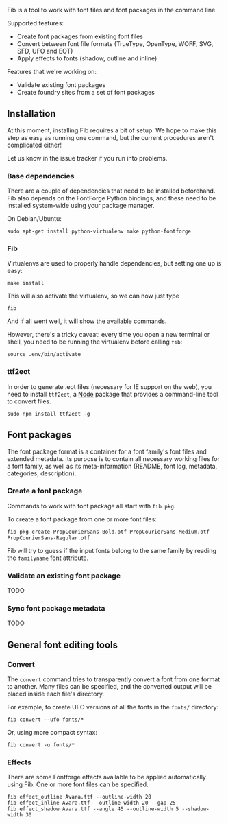 Fib is a tool to work with font files and font packages in the command line.

Supported features:
* Create font packages from existing font files
* Convert between font file formats (TrueType, OpenType, WOFF, SVG, SFD, UFO and EOT)
* Apply effects to fonts (shadow, outline and inline)

Features that we're working on:
* Validate existing font packages
* Create foundry sites from a set of font packages

## Installation

At this moment, installing Fib requires a bit of setup. We hope to make this
step as easy as running one command, but the current procedures aren't
complicated either!

Let us know in the issue tracker if you run into problems.

### Base dependencies

There are a couple of dependencies that need to be installed beforehand. Fib
also depends on the FontForge Python bindings, and these need to be installed
system-wide using your package manager.

On Debian/Ubuntu:

    sudo apt-get install python-virtualenv make python-fontforge

### Fib

Virtualenvs are used to properly handle dependencies, but setting one up is easy:

    make install

This will also activate the virtualenv, so we can now just type

    fib

And if all went well, it will show the available commands.

However, there's a tricky caveat: every time you open a new terminal or shell, you need to be running the virtualenv before calling `fib`:

    source .env/bin/activate



### ttf2eot

In order to generate .eot files (necessary for IE support on the web), you need
to install `ttf2eot`, a [Node](http://nodejs.org) package that provides a
command-line tool to convert files.

    sudo npm install ttf2eot -g

## Font packages

The font package format is a container for a font family's font files and extended metadata. Its purpose is to contain all necessary working files for a font family, as well as its meta-information (README, font log, metadata, categories, description).

### Create a font package

Commands to work with font package all start with `fib pkg`.

To create a font package from one or more font files:

    fib pkg create PropCourierSans-Bold.otf PropCourierSans-Medium.otf PropCourierSans-Regular.otf

Fib will try to guess if the input fonts belong to the same family by reading
the `familyname` font attribute. 

### Validate an existing font package

TODO

### Sync font package metadata

TODO


## General font editing tools

### Convert

The `convert` command tries to transparently convert a font from one format to
another. Many files can be specified, and the converted output will be placed
inside each file's directory.

For example, to create UFO versions of all the fonts in the `fonts/` directory:

    fib convert --ufo fonts/*

Or, using more compact syntax:

    fib convert -u fonts/*

### Effects

There are some Fontforge effects available to be applied automatically using
Fib. One or more font files can be specified.

    fib effect_outline Avara.ttf --outline-width 20
    fib effect_inline Avara.ttf --outline-width 20 --gap 25 
    fib effect_shadow Avara.ttf --angle 45 --outline-width 5 --shadow-width 30 
